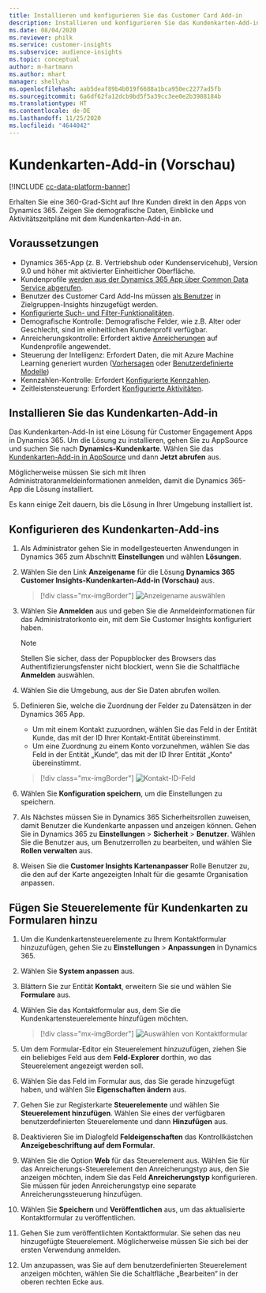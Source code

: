 ```yaml
---
title: Installieren und konfigurieren Sie das Customer Card Add-in
description: Installieren und konfigurieren Sie das Kundenkarten-Add-in für Dynamics 365 Customer Insights.
ms.date: 08/04/2020
ms.reviewer: philk
ms.service: customer-insights
ms.subservice: audience-insights
ms.topic: conceptual
author: m-hartmann
ms.author: mhart
manager: shellyha
ms.openlocfilehash: aab5deaf89b4b019f6688a1bca950ec2277ad5fb
ms.sourcegitcommit: 6a6df62fa12dcb9bd5f5a39cc3ee0e2b3988184b
ms.translationtype: HT
ms.contentlocale: de-DE
ms.lasthandoff: 11/25/2020
ms.locfileid: "4644042"
---
```

# <a name="customer-card-add-in-preview"></a>Kundenkarten-Add-in (Vorschau)

[!INCLUDE [cc-data-platform-banner](../includes/cc-data-platform-banner.md)]

Erhalten Sie eine 360-Grad-Sicht auf Ihre Kunden direkt in den Apps von Dynamics 365. Zeigen Sie demografische Daten, Einblicke und Aktivitätszeitpläne mit dem Kundenkarten-Add-in an.

## <a name="prerequisites"></a>Voraussetzungen

- Dynamics 365-App (z. B. Vertriebshub oder Kundenservicehub), Version 9.0 und höher mit aktivierter Einheitlicher Oberfläche.
- Kundenprofile [werden aus der Dynamics 365 App über Common Data Service abgerufen](connect-power-query.md).
- Benutzer des Customer Card Add-Ins müssen [als Benutzer](permissions.md) in Zielgruppen-Insights hinzugefügt werden.
- [Konfigurierte Such- und Filter-Funktionalitäten](search-filter-index.md).
- Demografische Kontrolle: Demografische Felder, wie z.B. Alter oder Geschlecht, sind im einheitlichen Kundenprofil verfügbar.
- Anreicherungskontrolle: Erfordert aktive [Anreicherungen](enrichment-hub.md) auf Kundenprofile angewendet.
- Steuerung der Intelligenz: Erfordert Daten, die mit Azure Machine Learning generiert wurden ([Vorhersagen](predictions.md) oder [Benutzerdefinierte Modelle](custom-models.md))
- Kennzahlen-Kontrolle: Erfordert [Konfigurierte Kennzahlen](measures.md).
- Zeitleistensteuerung: Erfordert [Konfigurierte Aktivitäten](activities.md).

## <a name="install-the-customer-card-add-in"></a>Installieren Sie das Kundenkarten-Add-in

Das Kundenkarten-Add-In ist eine Lösung für Customer Engagement Apps in Dynamics 365. Um die Lösung zu installieren, gehen Sie zu AppSource und suchen Sie nach **Dynamics-Kundenkarte**. Wählen Sie das [Kundenkarten-Add-in in AppSource](https://appsource.microsoft.com/product/dynamics-365/mscrm.dynamics_365_customer_insights_customer_card_addin?tab=Overview) und dann **Jetzt abrufen** aus.

Möglicherweise müssen Sie sich mit Ihren Administratoranmeldeinformationen anmelden, damit die Dynamics 365-App die Lösung installiert.

Es kann einige Zeit dauern, bis die Lösung in Ihrer Umgebung installiert ist.

## <a name="configure-the-customer-card-add-in"></a>Konfigurieren des Kundenkarten-Add-ins

1. Als Administrator gehen Sie in modellgesteuerten Anwendungen in Dynamics 365 zum Abschnitt **Einstellungen** und wählen **Lösungen**.

1. Wählen Sie den Link **Anzeigename** für die Lösung **Dynamics 365 Customer Insights-Kundenkarten-Add-in (Vorschau)** aus.

   > [!div class="mx-imgBorder"]
   > ![Anzeigename auswählen](media/select-display-name.png "Anzeigename auswählen")

1. Wählen Sie **Anmelden** aus und geben Sie die Anmeldeinformationen für das Administratorkonto ein, mit dem Sie Customer Insights konfiguriert haben.

   > [!NOTE]
   > Stellen Sie sicher, dass der Popupblocker des Browsers das Authentifizierungsfenster nicht blockiert, wenn Sie die Schaltfläche **Anmelden** auswählen.

1. Wählen Sie die Umgebung, aus der Sie Daten abrufen wollen.

1. Definieren Sie, welche die Zuordnung der Felder zu Datensätzen in der Dynamics 365 App.
   - Um mit einem Kontakt zuzuordnen, wählen Sie das Feld in der Entität Kunde, das mit der ID Ihrer Kontakt-Entität übereinstimmt.
   - Um eine Zuordnung zu einem Konto vorzunehmen, wählen Sie das Feld in der Entität „Kunde“, das mit der ID Ihrer Entität „Konto“ übereinstimmt.

   > [!div class="mx-imgBorder"]
   > ![Kontakt-ID-Feld](media/contact-id-field.png "Kontakt-ID-Feld")

1. Wählen Sie **Konfiguration speichern**, um die Einstellungen zu speichern.

1. Als Nächstes müssen Sie in Dynamics 365 Sicherheitsrollen zuweisen, damit Benutzer die Kundenkarte anpassen und anzeigen können. Gehen Sie in Dynamics 365 zu **Einstellungen** > **Sicherheit** > **Benutzer**. Wählen Sie die Benutzer aus, um Benutzerrollen zu bearbeiten, und wählen Sie **Rollen verwalten** aus.

1. Weisen Sie die **Customer Insights Kartenanpasser** Rolle Benutzer zu, die den auf der Karte angezeigten Inhalt für die gesamte Organisation anpassen.

## <a name="add-customer-card-controls-to-forms"></a>Fügen Sie Steuerelemente für Kundenkarten zu Formularen hinzu
  
1. Um die Kundenkartensteuerelemente zu Ihrem Kontaktformular hinzuzufügen, gehen Sie zu **Einstellungen** > **Anpassungen** in Dynamics 365.

1. Wählen Sie **System anpassen** aus.

1. Blättern Sie zur Entität **Kontakt**, erweitern Sie sie und wählen Sie **Formulare** aus.

1. Wählen Sie das Kontaktformular aus, dem Sie die Kundenkartensteuerelemente hinzufügen möchten.

    > [!div class="mx-imgBorder"]
    > ![Auswählen von Kontaktformular](media/contact-active-forms.png "Wählen Sie Kontaktformular")

1. Um dem Formular-Editor ein Steuerelement hinzuzufügen, ziehen Sie ein beliebiges Feld aus dem **Feld-Explorer** dorthin, wo das Steuerelement angezeigt werden soll.

1. Wählen Sie das Feld im Formular aus, das Sie gerade hinzugefügt haben, und wählen Sie **Eigenschaften ändern** aus.

1. Gehen Sie zur Registerkarte **Steuerelemente** und wählen Sie **Steuerelement hinzufügen**. Wählen Sie eines der verfügbaren benutzerdefinierten Steuerelemente und dann **Hinzufügen** aus.

1. Deaktivieren Sie im Dialogfeld **Feldeigenschaften** das Kontrollkästchen **Anzeigebeschriftung auf dem Formular**.

1. Wählen Sie die Option **Web** für das Steuerelement aus. Wählen Sie für das Anreicherungs-Steuerelement den Anreicherungstyp aus, den Sie anzeigen möchten, indem Sie das Feld **Anreicherungstyp** konfigurieren. Sie müssen für jeden Anreicherungstyp eine separate Anreicherungssteuerung hinzufügen.

1. Wählen Sie **Speichern** und **Veröffentlichen** aus, um das aktualisierte Kontaktformular zu veröffentlichen.

1. Gehen Sie zum veröffentlichten Kontaktformular. Sie sehen das neu hinzugefügte Steuerelement. Möglicherweise müssen Sie sich bei der ersten Verwendung anmelden.

1. Um anzupassen, was Sie auf dem benutzerdefinierten Steuerelement anzeigen möchten, wählen Sie die Schaltfläche „Bearbeiten“ in der oberen rechten Ecke aus.
